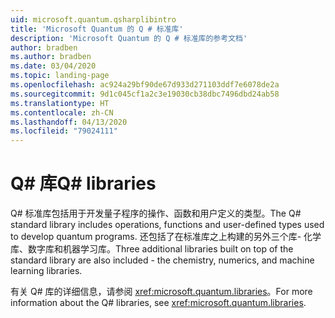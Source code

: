 ```yaml
---
uid: microsoft.quantum.qsharplibintro
title: 'Microsoft Quantum 的 Q # 标准库'
description: 'Microsoft Quantum 的 Q # 标准库的参考文档'
author: bradben
ms.author: bradben
ms.date: 03/04/2020
ms.topic: landing-page
ms.openlocfilehash: ac924a29bf90de67d933d271103ddf7e6078de2a
ms.sourcegitcommit: 9d1c045cf1a2c3e19030cb38dbc7496dbd24ab58
ms.translationtype: HT
ms.contentlocale: zh-CN
ms.lasthandoff: 04/13/2020
ms.locfileid: "79024111"
---
```

# <a name="q-libraries"></a><span data-ttu-id="85059-103">Q# 库</span><span class="sxs-lookup"><span data-stu-id="85059-103">Q# libraries</span></span> #

<span data-ttu-id="85059-104">Q# 标准库包括用于开发量子程序的操作、函数和用户定义的类型。</span><span class="sxs-lookup"><span data-stu-id="85059-104">The Q# standard library includes operations, functions and user-defined types used to develop quantum programs.</span></span> <span data-ttu-id="85059-105">还包括了在标准库之上构建的另外三个库- 化学库、数字库和机器学习库。</span><span class="sxs-lookup"><span data-stu-id="85059-105">Three additional libraries built on top of the standard library are also included - the chemistry, numerics, and machine learning libraries.</span></span>

<span data-ttu-id="85059-106">有关 Q# 库的详细信息，请参阅 <xref:microsoft.quantum.libraries>。</span><span class="sxs-lookup"><span data-stu-id="85059-106">For more information about the Q# libraries, see <xref:microsoft.quantum.libraries>.</span></span>
